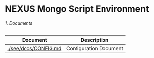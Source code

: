# NEXUS Mongo Script Environment

###### 1. Documents

| Document                                     | Description            |
|----------------------------------------------|------------------------|
| [./see/docs/CONFIG.md](./see/docs/CONFIG.md) | Configuration Document |
